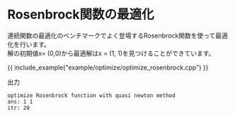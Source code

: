 # Rosenbrock関数の最適化

連続関数の最適化のベンチマークでよく登場するRosenbrock関数を使って最適化を行います。  
解の初期値x= (0,0)から最適解はx = (1, 1)を見つけることができています。

{{ include_example("example/optimize/optimize_rosenbrock.cpp") }}

出力
```
optimize Rosenbrock function with quasi newton method
ans: 1 1
itr: 20
```
